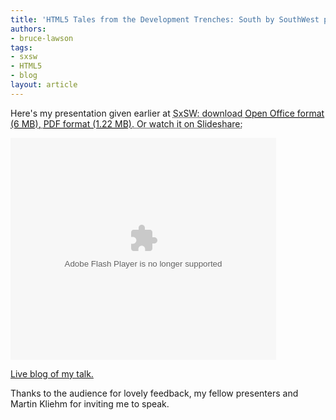 ```yaml
---
title: 'HTML5 Tales from the Development Trenches: South by SouthWest presentation'
authors:
- bruce-lawson
tags:
- sxsw
- HTML5
- blog
layout: article
---
```

Here&#39;s my presentation given earlier at <abbr title="South by SouthWest">SxSW: download <a href="http://people.opera.com/brucel/talks/2010/SxSW/Bruce-Lawson-HTML5-SxSW.odp">Open Office format (6 MB)</a>, <a href="http://people.opera.com/brucel/talks/2010/SxSW/Bruce-Lawson-HTML5-SxSW.pdf">PDF format (1.22 MB)</a>. Or watch it on Slideshare:

<embed src="http://static.slidesharecdn.com/swf/ssplayer2.swf?doc=bruce-lawson-html5-sxsw-100314172222-phpapp02&amp;stripped_title=bruce-lawson-html5-south-by-southwest-presentation" type="application/x-shockwave-flash" allowfullscreen="true" width="425" height="355" allowscriptaccess="never" />

<a href="http://birdhouse.org/blog/2010/03/15/html5-tales-from-the-development-trenches/">Live  blog of my talk.</a>

Thanks to the audience for lovely feedback, my fellow presenters and Martin Kliehm for inviting me to speak.</abbr>
